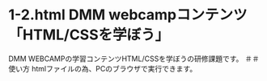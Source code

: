 # 1-2.html DMM webcampコンテンツ「HTML/CSSを学ぼう」
DMM WEBCAMPの学習コンテンツHTML/CSSを学ぼうの研修課題です。
＃＃　使い方
htmlファイルの為、PCのブラウザで実行できます。

